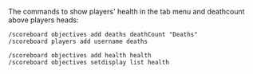 The commands to show players' health in the tab menu and deathcount above players heads:

```
/scoreboard objectives add deaths deathCount "Deaths"
/scoreboard players add username deaths

/scoreboard objectives add health health
/scoreboard objectives setdisplay list health
```